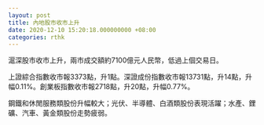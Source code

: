 ```yaml
---
layout: post
title: 內地股市收市上升
date: 2020-12-10 15:20:18.000000000 +08:00
categories: rthk
---
```


滬深股市收市上升，兩市成交額約7100億元人民幣，低過上個交易日。

上證綜合指數收市報3373點，升1點。深證成份指數收市報13731點，升14點，升幅0.11%。創業板指數收市報2718點，升20點，升幅0.77%。

鋼鐵和休閒服務類股份升幅較大；光伏、半導體、白酒類股份表現活躍；水產、鋰礦、汽車、黃金類股份走勢疲弱。

